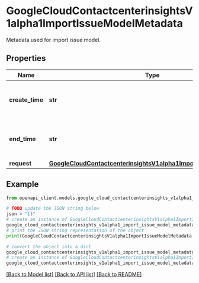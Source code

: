 # GoogleCloudContactcenterinsightsV1alpha1ImportIssueModelMetadata

Metadata used for import issue model.

## Properties

Name | Type | Description | Notes
------------ | ------------- | ------------- | -------------
**create_time** | **str** | The time the operation was created. | [optional] 
**end_time** | **str** | The time the operation finished running. | [optional] 
**request** | [**GoogleCloudContactcenterinsightsV1alpha1ImportIssueModelRequest**](GoogleCloudContactcenterinsightsV1alpha1ImportIssueModelRequest.md) |  | [optional] 

## Example

```python
from openapi_client.models.google_cloud_contactcenterinsights_v1alpha1_import_issue_model_metadata import GoogleCloudContactcenterinsightsV1alpha1ImportIssueModelMetadata

# TODO update the JSON string below
json = "{}"
# create an instance of GoogleCloudContactcenterinsightsV1alpha1ImportIssueModelMetadata from a JSON string
google_cloud_contactcenterinsights_v1alpha1_import_issue_model_metadata_instance = GoogleCloudContactcenterinsightsV1alpha1ImportIssueModelMetadata.from_json(json)
# print the JSON string representation of the object
print(GoogleCloudContactcenterinsightsV1alpha1ImportIssueModelMetadata.to_json())

# convert the object into a dict
google_cloud_contactcenterinsights_v1alpha1_import_issue_model_metadata_dict = google_cloud_contactcenterinsights_v1alpha1_import_issue_model_metadata_instance.to_dict()
# create an instance of GoogleCloudContactcenterinsightsV1alpha1ImportIssueModelMetadata from a dict
google_cloud_contactcenterinsights_v1alpha1_import_issue_model_metadata_from_dict = GoogleCloudContactcenterinsightsV1alpha1ImportIssueModelMetadata.from_dict(google_cloud_contactcenterinsights_v1alpha1_import_issue_model_metadata_dict)
```
[[Back to Model list]](../README.md#documentation-for-models) [[Back to API list]](../README.md#documentation-for-api-endpoints) [[Back to README]](../README.md)


